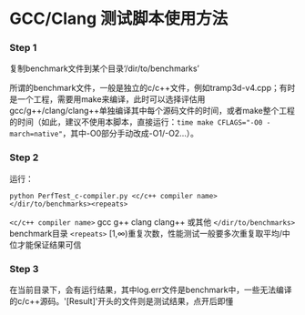 # GCC/Clang 测试脚本使用方法

### Step 1

复制benchmark文件到某个目录‘/dir/to/benchmarks’

所谓的benchmark文件，一般是独立的c/c++文件，例如tramp3d-v4.cpp；有时是一个工程，需要用make来编译，此时可以选择评估用gcc/g++/clang/clang++单独编译其中每个源码文件的时间，或者make整个工程的时间（如此，建议不使用本脚本，直接运行：`time make CFLAGS="-O0 -march=native"`，其中-O0部分手动改成-O1/-O2...）。

### Step 2

运行：

`python PerfTest_c-compiler.py <c/c++ compiler name> 
</dir/to/benchmarks><repeats>`

`<c/c++ compiler name>` gcc g++ clang clang++ 或其他
`</dir/to/benchmarks>` benchmark目录
`<repeats>` [1,∞)重复次数，性能测试一般要多次重复取平均/中位才能保证结果可信

### Step 3

在当前目录下，会有运行结果，其中log.err文件是benchmark中，一些无法编译的c/c++源码。'[Result]'开头的文件则是测试结果，点开后即懂


